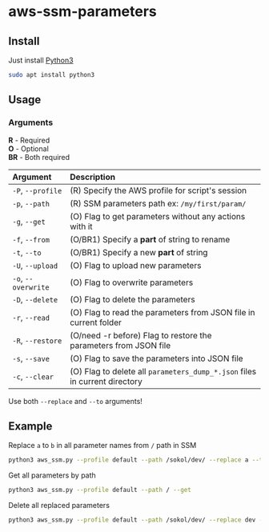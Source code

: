 # aws-ssm-parameters

## Install
Just install [Python3](https://www.python.org/downloads/)

```bash
sudo apt install python3
```


## Usage

### Arguments

**R** - Required  
**O** - Optional  
**BR** - Both required

| Argument            | Description |
| :---                |    :----    |
| `-P`, `--profile`   | (R) Specify the AWS profile for script's session |
| `-p`, `--path`      | (R) SSM parameters path ex: `/my/first/param/ ` |
| `-g`, `--get`       | (O) Flag to get parameters without any actions with it |
| `-f`, `--from`      | (O/BR1) Specify a **part** of string to rename |
| `-t`, `--to`        | (O/BR1) Specify a new **part** of string |
| `-U`, `--upload`    | (O) Flag to upload new parameters |
| `-o`, `--overwrite` | (O) Flag to overwrite parameters |
| `-D`, `--delete`    | (O) Flag to delete the parameters |
| `-r`, `--read`      | (O) Flag to read the parameters from JSON file in current folder |
| `-R`, `--restore`   | (O/need -r before) Flag to restore the parameters from JSON file |
| `-s`, `--save`      | (O) Flag to save the parameters into JSON file |
| `-c`, `--clear`     | (O) Flag to delete all `parameters_dump_*.json` files in current directory |


Use both `--replace` and `--to` arguments!  

## Example

Replace `a` to `b` in all parameter names from `/` path in SSM
```bash
python3 aws_ssm.py --profile default --path /sokol/dev/ --replace a --to b --upload
```
Get all parameters by path
```bash
python3 aws_ssm.py --profile default --path / --get
```
Delete all replaced parameters
```bash
python3 aws_ssm.py --profile default --path /sokol/dev/ --replace dev --to qa --delete
```
